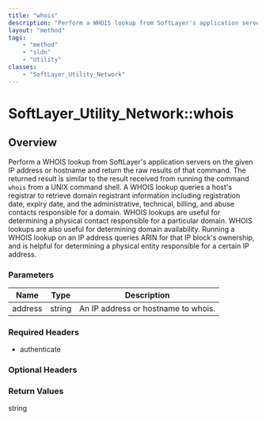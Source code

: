 ```yaml
---
title: "whois"
description: "Perform a WHOIS lookup from SoftLayer's application servers on the given IP address or hostname and return the raw resul... "
layout: "method"
tags:
    - "method"
    - "sldn"
    - "Utility"
classes:
    - "SoftLayer_Utility_Network"
---
```

# SoftLayer_Utility_Network::whois
## Overview 
Perform a WHOIS lookup from SoftLayer's application servers on the given IP address or hostname and return the raw results of that command. The returned result is similar to the result received from running the command `whois` from a UNIX command shell. A WHOIS lookup queries a host's registrar to retrieve domain registrant information including registration date, expiry date, and the administrative, technical, billing, and abuse contacts responsible for a domain. WHOIS lookups are useful for determining a physical contact responsible for a particular domain. WHOIS lookups are also useful for determining domain availability. Running a WHOIS lookup on an IP address queries ARIN for that IP block's ownership, and is helpful for determining a physical entity responsible for a certain IP address. 

### Parameters 
|Name | Type | Description |
| --- | --- | --- |
|address| string| An IP address or hostname to whois.|


### Required Headers
* authenticate

### Optional Headers

### Return Values
string
